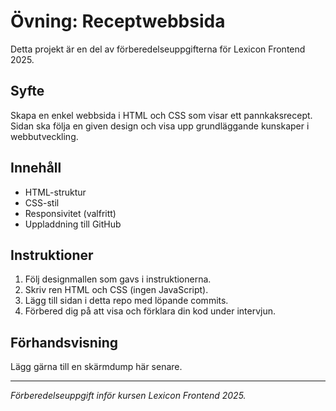 # Övning: Receptwebbsida

Detta projekt är en del av förberedelseuppgifterna för Lexicon Frontend 2025.

## Syfte

Skapa en enkel webbsida i HTML och CSS som visar ett pannkaksrecept. Sidan ska följa en given design och visa upp grundläggande kunskaper i webbutveckling.

## Innehåll

- HTML-struktur
- CSS-stil
- Responsivitet (valfritt)
- Uppladdning till GitHub

## Instruktioner

1. Följ designmallen som gavs i instruktionerna.
2. Skriv ren HTML och CSS (ingen JavaScript).
3. Lägg till sidan i detta repo med löpande commits.
4. Förbered dig på att visa och förklara din kod under intervjun.

## Förhandsvisning

Lägg gärna till en skärmdump här senare.

---

*Förberedelseuppgift inför kursen Lexicon Frontend 2025.*
